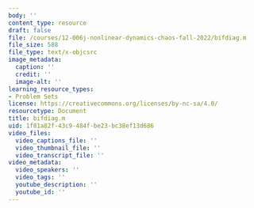 ```yaml
---
body: ''
content_type: resource
draft: false
file: /courses/12-006j-nonlinear-dynamics-chaos-fall-2022/bifdiag.m
file_size: 588
file_type: text/x-objcsrc
image_metadata:
  caption: ''
  credit: ''
  image-alt: ''
learning_resource_types:
- Problem Sets
license: https://creativecommons.org/licenses/by-nc-sa/4.0/
resourcetype: Document
title: bifdiag.m
uid: 1f81a82f-43c9-484f-be23-bc38ef13d686
video_files:
  video_captions_file: ''
  video_thumbnail_file: ''
  video_transcript_file: ''
video_metadata:
  video_speakers: ''
  video_tags: ''
  youtube_description: ''
  youtube_id: ''
---
```


